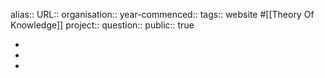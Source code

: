 alias::
URL::
organisation::
year-commenced::
tags:: website #[[Theory Of Knowledge]]
project::
question::
public:: true

-
-
-